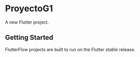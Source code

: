 # ProyectoG1

A new Flutter project.

## Getting Started

FlutterFlow projects are built to run on the Flutter _stable_ release.
